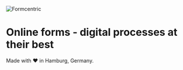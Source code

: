 ![Formcentric](https://formcentric.com/de/assets/images/bereitgestellte-bilder/logo_navigation.svg)

# Online forms ‑ digital processes at their best

Made with ❤️ in Hamburg, Germany.
